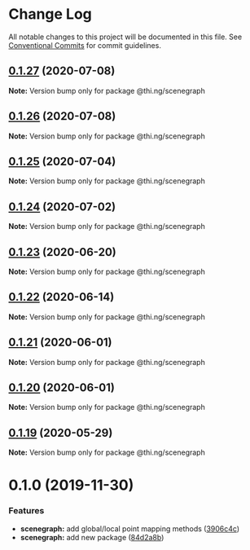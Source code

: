 # Change Log

All notable changes to this project will be documented in this file.
See [Conventional Commits](https://conventionalcommits.org) for commit guidelines.

## [0.1.27](https://github.com/thi-ng/umbrella/compare/@thi.ng/scenegraph@0.1.26...@thi.ng/scenegraph@0.1.27) (2020-07-08)

**Note:** Version bump only for package @thi.ng/scenegraph





## [0.1.26](https://github.com/thi-ng/umbrella/compare/@thi.ng/scenegraph@0.1.25...@thi.ng/scenegraph@0.1.26) (2020-07-08)

**Note:** Version bump only for package @thi.ng/scenegraph





## [0.1.25](https://github.com/thi-ng/umbrella/compare/@thi.ng/scenegraph@0.1.24...@thi.ng/scenegraph@0.1.25) (2020-07-04)

**Note:** Version bump only for package @thi.ng/scenegraph





## [0.1.24](https://github.com/thi-ng/umbrella/compare/@thi.ng/scenegraph@0.1.23...@thi.ng/scenegraph@0.1.24) (2020-07-02)

**Note:** Version bump only for package @thi.ng/scenegraph





## [0.1.23](https://github.com/thi-ng/umbrella/compare/@thi.ng/scenegraph@0.1.22...@thi.ng/scenegraph@0.1.23) (2020-06-20)

**Note:** Version bump only for package @thi.ng/scenegraph





## [0.1.22](https://github.com/thi-ng/umbrella/compare/@thi.ng/scenegraph@0.1.21...@thi.ng/scenegraph@0.1.22) (2020-06-14)

**Note:** Version bump only for package @thi.ng/scenegraph





## [0.1.21](https://github.com/thi-ng/umbrella/compare/@thi.ng/scenegraph@0.1.20...@thi.ng/scenegraph@0.1.21) (2020-06-01)

**Note:** Version bump only for package @thi.ng/scenegraph





## [0.1.20](https://github.com/thi-ng/umbrella/compare/@thi.ng/scenegraph@0.1.19...@thi.ng/scenegraph@0.1.20) (2020-06-01)

**Note:** Version bump only for package @thi.ng/scenegraph





## [0.1.19](https://github.com/thi-ng/umbrella/compare/@thi.ng/scenegraph@0.1.18...@thi.ng/scenegraph@0.1.19) (2020-05-29)

**Note:** Version bump only for package @thi.ng/scenegraph





# 0.1.0 (2019-11-30)

### Features

* **scenegraph:** add global/local point mapping methods ([3906c4c](https://github.com/thi-ng/umbrella/commit/3906c4c68c541aa84bc407235c3fe3fdf3e2debe))
* **scenegraph:** add new package ([84d2a8b](https://github.com/thi-ng/umbrella/commit/84d2a8b96aeb7e8dd119be4fbc0c8c8277dc1990))
